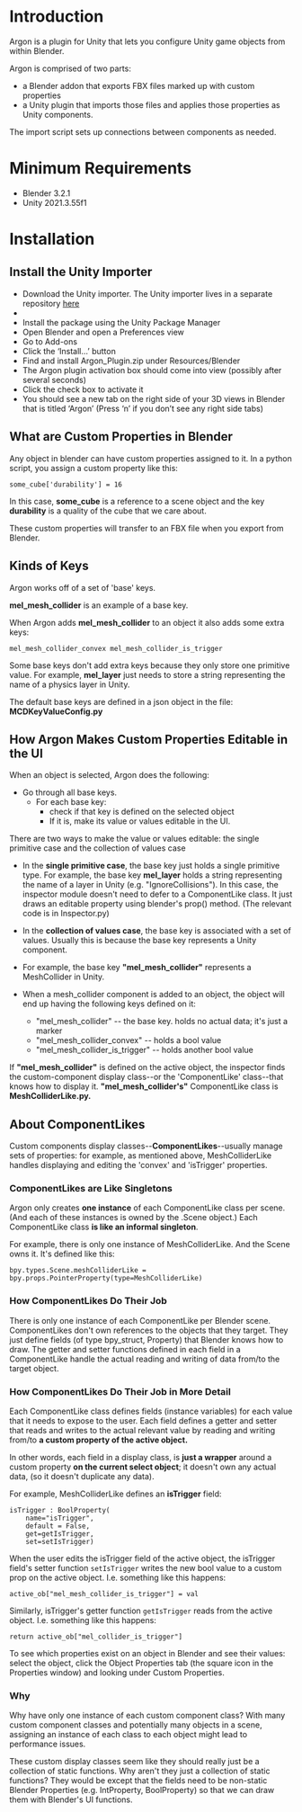 # Introduction
Argon is a plugin for Unity that lets you configure Unity game objects from within Blender.

Argon is comprised of two parts:

* a Blender addon that exports FBX files marked up with custom properties 
* a Unity plugin that imports those files and applies those properties as Unity components.

The import script sets up connections between components as needed.

# Minimum Requirements

* Blender 3.2.1
* Unity 2021.3.55f1

# Installation

## Install the Unity Importer

* Download the Unity importer. The Unity importer lives in a separate repository [here](https://github.com/melsov/argon-slim)
* 
* Install the package using the Unity Package Manager
* Open Blender and open a Preferences view
* Go to Add-ons
* Click the ‘Install…’ button
* Find and install Argon_Plugin.zip under Resources/Blender
* The Argon plugin activation box should come into view (possibly after several seconds)
* Click the check box to activate it
* You should see a new tab on the right side of your 3D views in Blender that is titled ‘Argon’ (Press ‘n’ if you don’t see any right side tabs)

## What are Custom Properties in Blender
Any object in blender can have custom properties assigned to it.
In a python script, you assign a custom property like this:

`some_cube['durability'] = 16`

In this case, **some_cube** is a reference to a scene object and the key **durability** is 
a quality of the cube that we care about.

These custom properties will transfer to an FBX file when you export from Blender.

## Kinds of Keys 
Argon works off of a set of 'base' keys.

**mel_mesh_collider** is an example of a base key.

When Argon adds **mel_mesh_collider** to an object it also adds some extra keys:

`mel_mesh_collider_convex
mel_mesh_collider_is_trigger`

Some base keys don't add extra keys because they only store one primitive value.
For example, **mel_layer** just needs to store a string representing the name of a physics layer in Unity.

The default base keys are defined in a json object in the file: **MCDKeyValueConfig.py**

## How Argon Makes Custom Properties Editable in the UI
When an object is selected, Argon does the following:

* Go through all base keys.
    * For each base key:
        *   check if that key is defined on the selected object
        *   If it is, make its value or values editable in the UI. 

        
There are two ways to make the value or values editable: the single primitive case and the collection of values case 

* In the **single primitive case**, the base key just holds a single primitive type.
    For example, the base key **mel_layer** holds a string representing the name of a layer in Unity (e.g. "IgnoreCollisions").
    In this case, the inspector module doesn't need to defer to a ComponentLike class. It just draws an editable property using blender's prop() method.
    (The relevant code is in Inspector.py)

* In the **collection of values case**, the base key is associated with a set of values. Usually this is because the base key represents a Unity component. 
* For example, the base key **"mel_mesh_collider"** represents a MeshCollider in Unity.
* When a mesh_collider component is added to an object, the object will end up having the following keys defined on it:
    * "mel_mesh_collider"  -- the base key. holds no actual data; it's just a marker
    * "mel_mesh_collider_convex"  -- holds a bool value
    * "mel_mesh_collider_is_trigger" -- holds another bool value
    
If **"mel_mesh_collider"** is defined on the active object, the inspector finds the custom-component display class--or the 'ComponentLike' class--that knows how to display it.
**"mel_mesh_collider's"** ComponentLike class is **MeshColliderLike.py.**


## About ComponentLikes
Custom components display classes--**ComponentLikes**--usually manage sets of properties: for example, as mentioned above, MeshColliderLike handles displaying and editing the 'convex' and 'isTrigger' properties.

### ComponentLikes are Like Singletons
Argon only creates **one instance** of each ComponentLike class per scene. (And each of these instances
    is owned by the .Scene object.) Each ComponentLike class **is like an informal singleton**.
    
For example, there is only one instance of MeshColliderLike. And the Scene owns it. It's defined like this:  
    
    bpy.types.Scene.meshColliderLike = bpy.props.PointerProperty(type=MeshColliderLike)

### How ComponentLikes Do Their Job
There is only one instance of each ComponentLike per Blender scene. ComponentLikes don't own references to the objects that they target. They just define fields (of type bpy_struct, Property) that Blender knows how to draw. The getter and setter functions defined in each field in a ComponentLike handle the actual reading and writing of data from/to the target object.

### How ComponentLikes Do Their Job in More Detail

Each ComponentLike class defines fields (instance variables) for each value that it needs to expose to the user. Each field defines a getter and setter that reads and writes to the actual relevant value by reading and writing from/to **a custom property of the active object.**

In other words, each field in a display class, is **just a wrapper** around a custom property **on the current select object**; it doesn't own any actual data, (so it doesn't duplicate any data).

For example, MeshColliderLike defines an **isTrigger** field:
    
    isTrigger : BoolProperty(
        name="isTrigger",
        default = False,
        get=getIsTrigger,
        set=setIsTrigger)
    

When the user edits the isTrigger field of the active object, the isTrigger field's setter function `setIsTrigger` writes the new bool value to a custom prop on the active object. I.e. something like this happens: 

    active_ob["mel_mesh_collider_is_trigger"] = val

Similarly, isTrigger's getter function `getIsTrigger` reads from the active object. I.e. something like this happens:

    return active_ob["mel_collider_is_trigger"]

To see which properties exist on an object in Blender and see their values: select the object, click the Object Properties tab (the square icon in the Properties window) and looking under Custom Properties.

### Why
Why have only one instance of each custom component class? With many custom component classes and potentially many objects in a scene, assigning an instance of each class to each object might lead to performance issues.

These custom display classes seem like they should really just be a collection of static functions. 
Why aren't they just a collection of static functions? They would be except that the fields need to be non-static Blender Properties (e.g. IntProperty, BoolProperty) so that we can draw them with Blender's UI functions.




